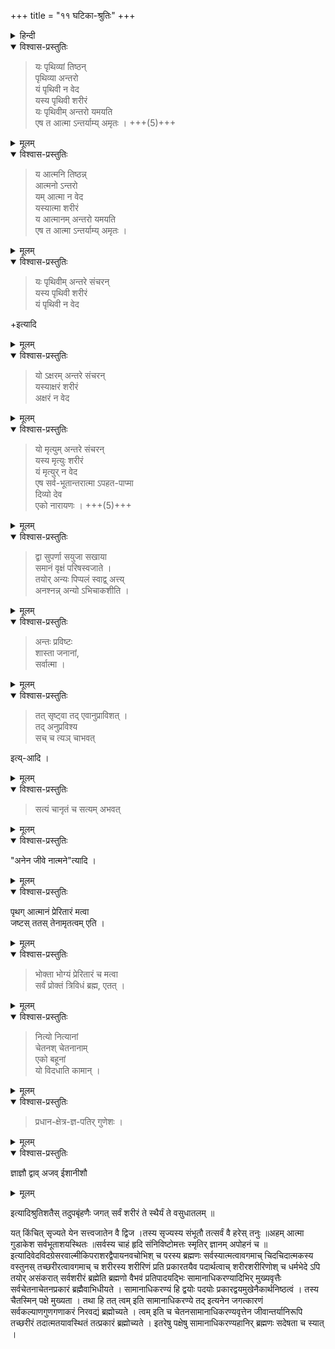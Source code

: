 +++
title = "११ घटिका-श्रुतिः"
+++

<details><summary>हिन्दी</summary>

विशिष्टाद्वैत सिद्धान्त का विस्तृत प्रतिपादन - इस सिद्धान्त में भेदाभेद घटकश्रुतियों का अर्थों का समन्वय  
</details>

<details open><summary>विश्वास-प्रस्तुतिः</summary>

> यः पृथिव्यां तिष्ठन्  
पृथिव्या अन्तरो  
यं पृथिवी न वेद  
यस्य पृथिवी शरीरं  
यः पृथिवीम् अन्तरो यमयति  
एष त आत्मा ऽन्तर्याम्य् अमृतः । +++(5)+++
</details>

<details><summary>मूलम्</summary>

यः पृथिव्यां तिष्ठन् पृथिव्या अन्तरो यं पृथिवी न वेद यस्य पृथिवी शरीरं यः पृथिवीम् अन्तरो यमयति एष त आत्मान्तर्याम्यमृतः । 
</details>



<details open><summary>विश्वास-प्रस्तुतिः</summary>

> य आत्मनि तिष्ठन्न्  
आत्मनो ऽन्तरो  
यम् आत्मा न वेद  
यस्यात्मा शरीरं  
य आत्मानम् अन्तरो यमयति  
एष त आत्मा ऽन्तर्याम्य् अमृतः । 
</details>

<details><summary>मूलम्</summary>

य आत्मनि तिष्ठन्न् आत्मनो ऽन्तरो यम् आत्मा न वेद यस्यात्मा शरीरं य आत्मानम् अन्तरो यमयति एष त आत्मान्तर्याम्यमृतः । 
</details>


<details open><summary>विश्वास-प्रस्तुतिः</summary>

> यः पृथिवीम् अन्तरे संचरन्  
यस्य पृथिवी शरीरं  
यं पृथिवी न वेद

+इत्यादि 
</details>

<details><summary>मूलम्</summary>

यः पृथिवीम् अन्तरे संचरन् यस्य पृथिवी शरीरं यं पृथिवी न वेदेत्यादि 
</details>



<details open><summary>विश्वास-प्रस्तुतिः</summary>

> यो ऽक्षरम् अन्तरे संचरन्  
> यस्याक्षरं शरीरं  
> अक्षरं न वेद 
</details>

<details><summary>मूलम्</summary>

यो ऽक्षरम् अन्तरे संचरन् यस्याक्षरं शरीरं अक्षरं न वेद 
</details>


<details open><summary>विश्वास-प्रस्तुतिः</summary>

> यो मृत्युम् अन्तरे संचरन्  
> यस्य मृत्युः शरीरं  
> यं मृत्युर् न वेद  
> एष सर्व-भूतान्तरात्मा ऽपहत-पाप्मा  
> दिव्यो देव  
> एको नारायणः । +++(5)+++
</details>



<details><summary>मूलम्</summary>

यो मृत्युम् अन्तरे संचरन् यस्य मृत्युः शरीरं यं मृत्युर् न वेद एष सर्वभूतान्तरात्मापहतपाप्मा दिव्यो देव एको नारायणः । 
</details>
 


<details open><summary>विश्वास-प्रस्तुतिः</summary>

> द्वा सुपर्णा सयुजा सखाया  
> समानं वृक्षं परिषस्वजाते ।  
> तयोर् अन्यः पिप्पलं स्वाद्व् अत्त्य्  
> अनश्नन्न् अन्यो ऽभिचाकशीति । 
</details>

<details><summary>मूलम्</summary>

द्वा सुपर्णा सयुजा सखाया समानं वृक्षं परिषस्वजाते । तयोरन्यः पिप्पलं स्वाद्वत्त्यनश्नन्नन्योऽभिचाकशीति । 
</details>


<details open><summary>विश्वास-प्रस्तुतिः</summary>

> अन्तः प्रविष्टः  
> शास्ता जनानां,  
> सर्वात्मा । 
</details>

<details><summary>मूलम्</summary>

अन्तः प्रविष्टः शास्ता जनानां सर्वात्मा । 
</details>

<details open><summary>विश्वास-प्रस्तुतिः</summary>

> तत् सृष्ट्वा तद् एवानुप्राविशत् ।  
> तद् अनुप्रविश्य  
> सच् च त्यञ् चाभवत् 

इत्य्-आदि । 
</details>

<details><summary>मूलम्</summary>

तत्सृष्ट्वा तद् एवानुप्राविशत् । तदनुप्रविश्य सच् च त्यञ् चाभवत् इत्य्-आदि । 
</details>

<details open><summary>विश्वास-प्रस्तुतिः</summary>

> सत्यं चानृतं च सत्यम् अभवत्
</details>

<details><summary>मूलम्</summary>

सत्यं चानृतं च सत्यमभवत्
</details>

<details open><summary>विश्वास-प्रस्तुतिः</summary>

"अनेन जीवे नात्मने"त्यादि । 
</details>

<details><summary>मूलम्</summary>

"अनेन जीवे नात्मने"त्यादि । 
</details>

<details open><summary>विश्वास-प्रस्तुतिः</summary>

पृथग् आत्मानं प्रेरितारं मत्वा  
जष्टस् ततस् तेनामृतत्वम् एति । 
</details>

<details><summary>मूलम्</summary>

पृथगात्मानं प्रेरितारं मत्वा जष्टस् ततस् तेनामृतत्वम् एति । 
</details>


<details open><summary>विश्वास-प्रस्तुतिः</summary>

> भोक्ता भोग्यं प्रेरितारं च मत्वा  
> सर्वं प्रोक्तं त्रिविधं ब्रह्म, एतत् । 
</details>

<details><summary>मूलम्</summary>

भोक्ता भोग्यं प्रेरितारं च मत्वा सर्वं प्रोक्तं त्रिविधं ब्रह्म, एतत् । 
</details>


<details open><summary>विश्वास-प्रस्तुतिः</summary>

> नित्यो नित्यानां  
> चेतनश् चेतनानाम्  
> एको बहूनां  
> यो विदधाति कामान् । 
</details>

<details><summary>मूलम्</summary>

नित्यो नित्यानां चेतनश् चेतनानाम् एको बहूनां यो विदधाति कामान् । 
</details>


<details open><summary>विश्वास-प्रस्तुतिः</summary>

> प्रधान-क्षेत्र-ज्ञ-पतिर् गुणेशः । 
</details>

<details><summary>मूलम्</summary>

प्रधानक्षेत्रज्ञपतिर् गुणेशः । 
</details>


<details open><summary>विश्वास-प्रस्तुतिः</summary>

ज्ञाज्ञौ द्वाव् अजव् ईशानीशौ
</details>

<details><summary>मूलम्</summary>

ज्ञाज्ञौ द्वावजवीशानीशौ
</details>


इत्यादिश्रुतिशतैस् तदुपबृंहणैः जगत् सर्वं शरीरं ते स्थैर्यं ते वसुधातलम् ॥


यत् किंचित् सृज्यते येन सत्त्वजातेन वै द्विज ।तस्य सृज्यस्य संभूतौ तत्सर्वं वै हरेस् तनुः ॥अहम् आत्मा गुडाकेश सर्वभूताशयस्थितः ॥सर्वस्य चाहं हृदि संनिविष्टोमत्तः स्मृतिर् ज्ञानम् अपोहनं च ॥इत्यादिवेदविदग्रेसरवाल्मीकिपराशरद्वैपायनवचोभिश् च परस्य ब्रह्मणः सर्वस्यात्मत्वावगमाच् चिदचिदात्मकस्य वस्तुनस् तच्छरीरत्वावगमाच् च शरीरस्य शरीरिणं प्रति प्रकारतयैव पदार्थत्वाच् शरीरशरीरिणोश् च धर्मभेदे ऽपि तयोर् असंकरात् सर्वशरीरं ब्रह्मेति ब्रह्मणो वैभवं प्रतिपादयद्भिः सामानाधिकरण्यादिभिर् मुख्यवृत्तैः सर्वचेतनाचेतनप्रकारं ब्रह्मैवाभिधीयते । सामानाधिकरण्यं हि द्वयोः पदयोः प्रकारद्वयमुखेनैकार्थनिष्ठत्वं । तस्य चैतस्मिन् पक्षे मुख्यता । तथा हि तत् त्वम् इति सामानाधिकरण्ये तद् इत्यनेन जगत्कारणं सर्वकल्याणगुणगणाकरं निरवद्यं ब्रह्मोच्यते । त्वम् इति च चेतनसामानाधिकरण्यवृत्तेन जीवान्तर्यानिरूपि तच्छरीरं तदात्मतयावस्थितं तत्प्रकारं ब्रह्मोच्यते । इतरेषु पक्षेषु सामानाधिकरण्यहानिर् ब्रह्मणः सदेषता च स्यात् ।
